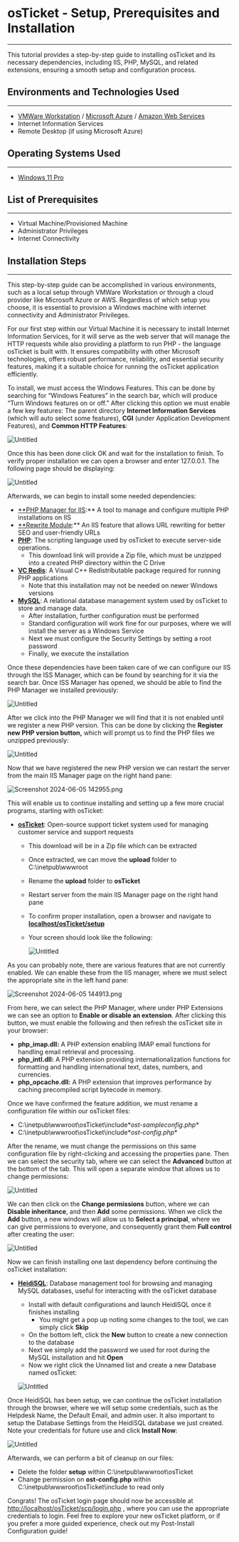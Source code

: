 # osTicket - Setup, Prerequisites and Installation

---

This tutorial provides a step-by-step guide to installing osTicket and its necessary dependencies, including IIS, PHP, MySQL, and related extensions, ensuring a smooth setup and configuration process.

## Environments and Technologies Used

---

- [VMWare Workstation](https://www.vmware.com/content/vmware/vmware-published-sites/us/products/workstation-player/workstation-player-evaluation.html.html.html) / [Microsoft Azure](https://azure.microsoft.com/en-us/free) / [Amazon Web Services](https://aws.amazon.com/)
- Internet Information Services
- Remote Desktop (if using Microsoft Azure)

## Operating Systems Used

---

- [Windows 11 Pro](https://www.microsoft.com/software-download/windows11)

## List of Prerequisites

---

- Virtual Machine/Provisioned Machine
- Administrator Privileges
- Internet Connectivity

## Installation Steps

---

This step-by-step guide can be accomplished in various environments, such as a local setup through VMWare Workstation or through a cloud provider like Microsoft Azure or AWS. Regardless of which setup you choose, it is essential to provision a Windows machine with internet connectivity and Administrator Privileges. 

For our first step within our Virtual Machine it is necessary to install Internet Information Services, for it will serve as the web server that will manage the HTTP requests while also providing a platform to run PHP - the language osTicket is built with. It ensures compatibility with other Microsoft technologies, offers robust performance, reliability, and essential security features, making it a suitable choice for running the osTicket application efficiently.

To install, we must access the Windows Features. This can be done by searching for “Windows Features” in the search bar, which will produce “Turn Windows features on or off.” After clicking this option we must enable a few key features: The parent directory **Internet Information Services** (which will auto select some features), **CGI** (under Application Development Features), and **Common HTTP Features**: 

![Untitled](osTicket%20-%20Setup,%20Prerequisites%20and%20Installation%20723921867d5f49a6b8e061f3a5b5012b/Untitled.png)

Once this has been done click OK and wait for the installation to finish. To verify proper installation we can open a browser and enter 127.0.0.1. The following page should be displaying:  

![Untitled](osTicket%20-%20Setup,%20Prerequisites%20and%20Installation%20723921867d5f49a6b8e061f3a5b5012b/Untitled%201.png)

Afterwards, we can begin to install some needed dependencies: 

- [**PHP Manager for IIS](https://drive.google.com/file/d/1RHsNd4eWIOwaNpj3JW4vzzmzNUH86wY_/view):** A tool to manage and configure multiple PHP installations on IIS
- [**Rewrite Module](https://drive.google.com/file/d/1tIK9GZBKj1JyUP87eewxgdNqn9pZmVmY/view):** An IIS feature that allows URL rewriting for better SEO and user-friendly URLs
- [**PHP**](https://drive.google.com/file/d/1snNMtLdCOpMtkCyD4mvl9yOOmvVIp9fP/view): The scripting language used by osTicket to execute server-side operations.
    - This download link will provide a Zip file, which must be unzipped into a created PHP directory within the C Drive
- [**VC Redis**](https://drive.google.com/file/d/1s1OsGF3-ioO0_9LYizPRiVuIkb3lFJgH/view): A Visual C++ Redistributable package required for running PHP applications
    - Note that this installation may not be needed on newer Windows versions
- [**MySQL**](https://drive.google.com/file/d/1_OWh9p7VQLcrB0q_V7qT8yHl0xo5gv7z/view): A relational database management system used by osTicket to store and manage data.
    - After installation, further configuration must be performed
    - Standard configuration will work fine for our purposes, where we will install the server as a Windows Service
    - Next we must configure the Security Settings by setting a root password
    - Finally, we execute the installation

Once these dependencies have been taken care of we can configure our IIS through the ISS Manager, which can be found by searching for it via the search bar. Once ISS Manager has opened, we should be able to find the PHP Manager we installed previously: 

![Untitled](osTicket%20-%20Setup,%20Prerequisites%20and%20Installation%20723921867d5f49a6b8e061f3a5b5012b/Untitled%202.png)

After we click into the PHP Manager we will find that it is not enabled until we register a new PHP version. This can be done by clicking the **Register new PHP version button,** which will prompt us to find the PHP files we unzipped previously: 

![Untitled](osTicket%20-%20Setup,%20Prerequisites%20and%20Installation%20723921867d5f49a6b8e061f3a5b5012b/Untitled%203.png)

Now that we have registered the new PHP version we can restart the server from the main IIS Manager page on the right hand pane: 

![Screenshot 2024-06-05 142955.png](osTicket%20-%20Setup,%20Prerequisites%20and%20Installation%20723921867d5f49a6b8e061f3a5b5012b/Screenshot_2024-06-05_142955.png)

This will enable us to continue installing and setting up a few more crucial programs, starting with osTicket:

- [**osTicket**](https://drive.google.com/drive/folders/1APMfNyfNzcxZC6EzdaNfdZsUwxWYChf6): Open-source support ticket system used for managing customer service and support requests
    - This download will be in a Zip file which can be extracted
    - Once extracted, we can move the **upload** folder to C:\\inetpub\\wwwroot
    - Rename the **upload** folder to **osTicket**
    - Restart server from the main IIS Manager page on the right hand pane
    - To confirm proper installation, open a browser and navigate to [**localhost/osTicket/setup**](http://localhost/osTicket/setup)
    - Your screen should look like the following:
        
        ![Untitled](osTicket%20-%20Setup,%20Prerequisites%20and%20Installation%20723921867d5f49a6b8e061f3a5b5012b/Untitled%204.png)
        
    

As you can probably note, there are various features that are not currently enabled. We can enable these from the IIS manager, where we must select the appropriate site in the left hand pane:

![Screenshot 2024-06-05 144913.png](osTicket%20-%20Setup,%20Prerequisites%20and%20Installation%20723921867d5f49a6b8e061f3a5b5012b/Screenshot_2024-06-05_144913.png)

From here, we can select the PHP Manager, where under PHP Extensions we can see an option to **Enable or disable an extension**. After clicking this button, we must enable the following and then refresh the osTicket site in your browser:

- **php_imap.dll:** A PHP extension enabling IMAP email functions for handling email retrieval and processing.
- **php_intl.dll:** A PHP extension providing internationalization functions for formatting and handling international text, dates, numbers, and currencies.
- **php_opcache.dll:** A PHP extension that improves performance by caching precompiled script bytecode in memory.

Once we have confirmed the feature addition, we must rename a configuration file within our osTicket files:

- C:\inetpub\wwwroot\osTicket\include\**ost-sampleconfig.php**
- C:\inetpub\wwwroot\osTicket\include\**ost-config.php**

After the rename, we must change the permissions on this same configuration file by right-clicking and accessing the properties pane. Then we can select the security tab, where we can select the **Advanced** button at the bottom of the tab. This will open a separate window that allows us to change permissions: 

![Untitled](osTicket%20-%20Setup,%20Prerequisites%20and%20Installation%20723921867d5f49a6b8e061f3a5b5012b/Untitled%205.png)

We can then click on the **Change permissions** button, where we can **Disable inheritance**, and then **Add** some permissions. When we click the **Add** button, a new windows will allow us to **Select a principal**, where we can give permissions to everyone, and consequently grant them **Full control** after creating the user: 

![Untitled](osTicket%20-%20Setup,%20Prerequisites%20and%20Installation%20723921867d5f49a6b8e061f3a5b5012b/Untitled%206.png)

Now we can finish installing one last dependency before continuing the osTicket installation: 

- [**HeidiSQL**](https://www.heidisql.com/installers/HeidiSQL_12.3.0.6589_Setup.exe): Database management tool for browsing and managing MySQL databases, useful for interacting with the osTicket database
    - Install with default configurations and launch HeidiSQL once it finishes installing
        - You might get a pop up noting some changes to the tool, we can simply click **Skip**
    - On the bottom left, click the **New** button to create a new connection to the database
    - Next we simply add the password we used for root during the MySQL installation and hit **Open**
    - Now we right click the Unnamed list and create a new Database named osTicket:
    
    ![Untitled](osTicket%20-%20Setup,%20Prerequisites%20and%20Installation%20723921867d5f49a6b8e061f3a5b5012b/Untitled%207.png)
    

Once HeidiSQL has been setup, we can continue the osTicket installation through the browser, where we will setup some credentials, such as the Helpdesk Name, the Default Email, and admin user. It also important to setup the Database Settings from the HeidiSQL database we just created. Note your credentials for future use and click **Install Now**: 

![Untitled](osTicket%20-%20Setup,%20Prerequisites%20and%20Installation%20723921867d5f49a6b8e061f3a5b5012b/Untitled%208.png)

Afterwards, we can perform a bit of cleanup on our files:

- Delete the folder **setup** within C:\inetpub\wwwroot\osTicket
- Change permission on **ost-config.php** within C:\inetpub\wwwroot\osTicket\include to read only

Congrats! The osTicket login page should now be accessible at [http://localhost/osTicket/scp/login.php](http://localhost/osTicket/scp/login.php) , where you can use the appropriate credentials to login. Feel free to explore your new osTicket platform, or if you prefer a more guided experience, check out my Post-Install Configuration guide!